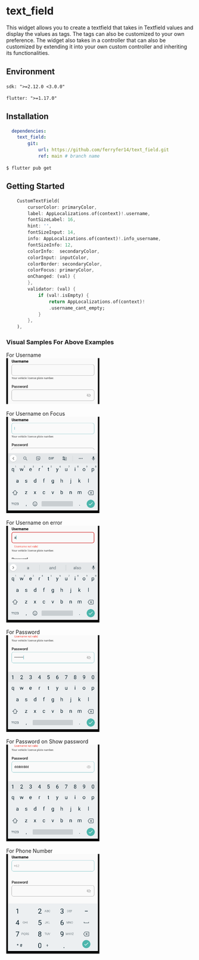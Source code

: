 # text_field

This widget allows you to create a textfield that takes in Textfield values and display the values as tags. The tags can also be customized to your own preference. The widget also takes in a controller that can also be customized by extending it into your own custom controller and inheriting its functionalities.  

## Environment

`sdk: ">=2.12.0 <3.0.0"`

`flutter: ">=1.17.0"`

## Installation

```yaml 
  dependencies:
    text_field:
        git:
            url: https://github.com/ferryfer14/text_field.git
            ref: main # branch name
```

`$ flutter pub get`

## Getting Started

``` dart
    CustomTextField(
        cursorColor: primaryColor,
        label: AppLocalizations.of(context)!.username,
        fontSizeLabel: 16,
        hint: '',
        fontSizeInput: 14,
        info: AppLocalizations.of(context)!.info_username,
        fontSizeInfo: 12,
        colorInfo:  secondaryColor,
        colorInput: inputColor,
        colorBorder: secondaryColor,
        colorFocus: primaryColor,
        onChanged: (val) {
        },
        validator: (val) {
            if (val!.isEmpty) {
                return AppLocalizations.of(context)!
                .username_cant_empty;
            }
        },
    ),
```
### Visual Samples For Above Examples

For Username<br/>
<img src="https://raw.githubusercontent.com/ferryfer14/text_field/main/assets/username.png" width=250><br/>

For Username on Focus<br/>
<img src="https://raw.githubusercontent.com/ferryfer14/text_field/main/assets/username_onfocus.png" width=250><br/>

For Username on error<br/>
<img src="https://raw.githubusercontent.com/ferryfer14/text_field/main/assets/username_onerror.png" width=250><br/>

For Password<br/>
<img src="https://raw.githubusercontent.com/ferryfer14/text_field/main/assets/password.png" width=250><br/>

For Password on Show password<br/>
<img src="https://raw.githubusercontent.com/ferryfer14/text_field/main/assets/password_onshow.png" width=250><br/>

For Phone Number<br/>
<img src="https://raw.githubusercontent.com/ferryfer14/text_field/main/assets/phone.png" width=250><br/>